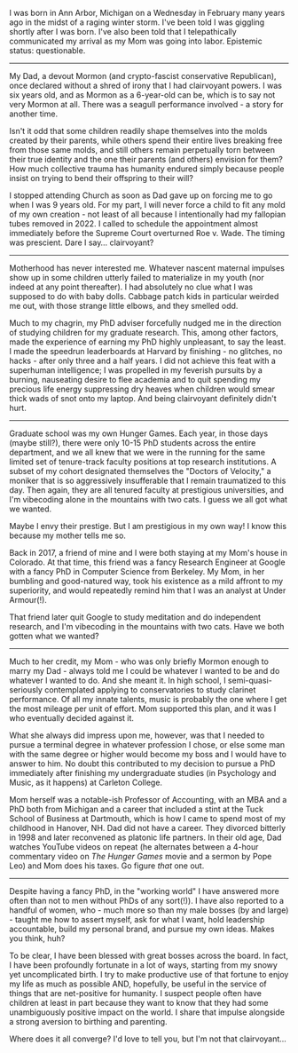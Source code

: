 I was born in Ann Arbor, Michigan on a Wednesday in February many years ago in the midst of a raging winter storm. I've been told I was giggling shortly after I was born. I've also been told that I telepathically communicated my arrival as my Mom was going into labor. Epistemic status: questionable.

---

My Dad, a devout Mormon (and crypto-fascist conservative Republican), once declared without a shred of irony that I had clairvoyant powers. I was six years old, and as Mormon as a 6-year-old can be, which is to say not very Mormon at all. There was a seagull performance involved - a story for another time.

Isn't it odd that some children readily shape themselves into the molds created by their parents, while others spend their entire lives breaking free from those same molds, and still others remain perpetually torn between their true identity and the one their parents (and others) envision for them? How much collective trauma has humanity endured simply because people insist on trying to bend their offspring to their will?

I stopped attending Church as soon as Dad gave up on forcing me to go when I was 9 years old. For my part, I will never force a child to fit any mold of my own creation - not least of all because I intentionally had my fallopian tubes removed in 2022. I called to schedule the appointment almost immediately before the Supreme Court overturned Roe v. Wade. The timing was prescient. Dare I say… clairvoyant?

---

Motherhood has never interested me. Whatever nascent maternal impulses show up in some children utterly failed to materialize in my youth (nor indeed at any point thereafter). I had absolutely no clue what I was supposed to do with baby dolls. Cabbage patch kids in particular weirded me out, with those strange little elbows, and they smelled odd.

Much to my chagrin, my PhD adviser forcefully nudged me in the direction of studying children for my graduate research. This, among other factors, made the experience of earning my PhD highly unpleasant, to say the least. I made the speedrun leaderboards at Harvard by finishing - no glitches, no hacks - after only three and a half years. I did not achieve this feat with a superhuman intelligence; I was propelled in my feverish pursuits by a burning, nauseating desire to flee academia and to quit spending my precious life energy suppressing dry heaves when children would smear thick wads of snot onto my laptop. And being clairvoyant definitely didn't hurt.

---

Graduate school was my own Hunger Games. Each year, in those days (maybe still?), there were only 10-15 PhD students across the entire department, and we all knew that we were in the running for the same limited set of tenure-track faculty positions at top research institutions. A subset of my cohort designated themselves the "Doctors of Velocity," a moniker that is so aggressively insufferable that I remain traumatized to this day. Then again, they are all tenured faculty at prestigious universities, and I'm vibecoding alone in the mountains with two cats. I guess we all got what we wanted.

Maybe I envy their prestige. But I am prestigious in my own way! I know this because my mother tells me so.

Back in 2017, a friend of mine and I were both staying at my Mom's house in Colorado. At that time, this friend was a fancy Research Engineer at Google with a fancy PhD in Computer Science from Berkeley. My Mom, in her bumbling and good-natured way, took his existence as a mild affront to my superiority, and would repeatedly remind him that I was an analyst at Under Armour(!).

That friend later quit Google to study meditation and do independent research, and I'm vibecoding in the mountains with two cats. Have we both gotten what we wanted?

---

Much to her credit, my Mom - who was only briefly Mormon enough to marry my Dad - always told me I could be whatever I wanted to be and do whatever I wanted to do. And she meant it. In high school, I semi-quasi-seriously contemplated applying to conservatories to study clarinet performance. Of all my innate talents, music is probably the one where I get the most mileage per unit of effort. Mom supported this plan, and it was I who eventually decided against it.

What she always did impress upon me, however, was that I needed to pursue a terminal degree in whatever profession I chose, or else some man with the same degree or higher would become my boss and I would have to answer to him. No doubt this contributed to my decision to pursue a PhD immediately after finishing my undergraduate studies (in Psychology and Music, as it happens) at Carleton College.

Mom herself was a notable-ish Professor of Accounting, with an MBA and a PhD both from Michigan and a career that included a stint at the Tuck School of Business at Dartmouth, which is how I came to spend most of my childhood in Hanover, NH. Dad did not have a career. They divorced bitterly in 1998 and later reconvened as platonic life partners. In their old age, Dad watches YouTube videos on repeat (he alternates between a 4-hour commentary video on <em>The Hunger Games</em> movie and a sermon by Pope Leo) and Mom does his taxes. Go figure <em>that</em> one out.

---

Despite having a fancy PhD, in the "working world" I have answered more often than not to men without PhDs of any sort(!)). I have also reported to a handful of women, who - much more so than my male bosses (by and large) - taught me how to assert myself, ask for what I want, hold leadership accountable, build my personal brand, and pursue my own ideas. Makes you think, huh?

To be clear, I have been blessed with great bosses across the board. In fact, I have been profoundly fortunate in a lot of ways, starting from my snowy yet uncomplicated birth. I try to make productive use of that fortune to enjoy my life as much as possible AND, hopefully, be useful in the service of things that are net-positive for humanity. I suspect people often have children at least in part because they want to know that they had some unambiguously positive impact on the world. I share that impulse alongside a strong aversion to birthing and parenting.

Where does it all converge? I'd love to tell you, but I'm not that clairvoyant...